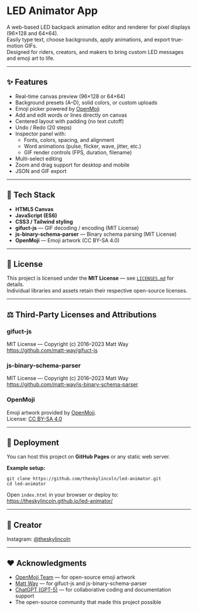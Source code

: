 # LED Animator App

A web-based LED backpack animation editor and renderer for pixel displays (96×128 and 64×64).  
Easily type text, choose backgrounds, apply animations, and export true-motion GIFs.  
Designed for riders, creators, and makers to bring custom LED messages and emoji art to life.

---

## ✨ Features

- Real-time canvas preview (96×128 or 64×64)  
- Background presets (A–D), solid colors, or custom uploads  
- Emoji picker powered by [OpenMoji](https://openmoji.org)  
- Add and edit words or lines directly on canvas  
- Centered layout with padding (no text cutoff)  
- Undo / Redo (20 steps)  
- Inspector panel with:  
  - Fonts, colors, spacing, and alignment  
  - Word animations (pulse, flicker, wave, jitter, etc.)  
  - GIF render controls (FPS, duration, filename)  
- Multi-select editing  
- Zoom and drag support for desktop and mobile  
- JSON and GIF export  

---

## 🧠 Tech Stack

- **HTML5 Canvas**  
- **JavaScript (ES6)**  
- **CSS3 / Tailwind styling**  
- **gifuct-js** — GIF decoding / encoding (MIT License)  
- **js-binary-schema-parser** — Binary schema parsing (MIT License)  
- **OpenMoji** — Emoji artwork (CC BY-SA 4.0)  

---

## 🪪 License

This project is licensed under the **MIT License** — see [`LICENSES.md`](./LICENSES.md) for details.  
Individual libraries and assets retain their respective open-source licenses.

---

## ⚖️ Third-Party Licenses and Attributions

### gifuct-js  
MIT License — Copyright (c) 2016–2023 Matt Way  
<https://github.com/matt-way/gifuct-js>

### js-binary-schema-parser  
MIT License — Copyright (c) 2016–2023 Matt Way  
<https://github.com/matt-way/js-binary-schema-parser>

### OpenMoji  
Emoji artwork provided by [OpenMoji](https://openmoji.org).  
License: [CC BY-SA 4.0](https://creativecommons.org/licenses/by-sa/4.0/)

---

## 🚀 Deployment

You can host this project on **GitHub Pages** or any static web server.

**Example setup:**

```
git clone https://github.com/theskylincoln/led-animator.git
cd led-animator
```

Open `index.html` in your browser or deploy to:  
https://theskylincoln.github.io/led-animator/

---

## 💬 Creator

Instagram: [@theskylincoln](https://instagram.com/theskylincoln)

---

## ❤️ Acknowledgments

- [OpenMoji Team](https://openmoji.org) — for open-source emoji artwork  
- [Matt Way](https://github.com/matt-way) — for gifuct-js and js-binary-schema-parser  
- [ChatGPT (GPT-5)](https://openai.com) — for collaborative coding and documentation support  
- The open-source community that made this project possible  

